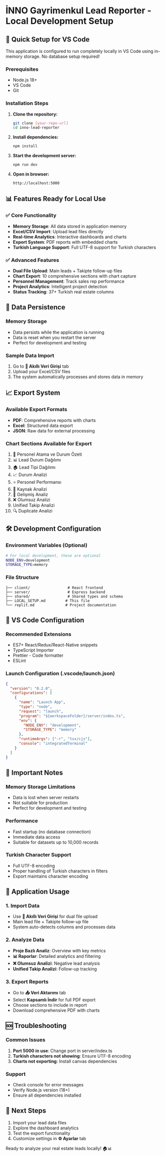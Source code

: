 # İNNO Gayrimenkul Lead Reporter - Local Development Setup

## 🚀 Quick Setup for VS Code

This application is configured to run completely locally in VS Code using in-memory storage. No database setup required!

### Prerequisites

- Node.js 18+
- VS Code
- Git

### Installation Steps

1. **Clone the repository:**

   ```bash
   git clone [your-repo-url]
   cd inno-lead-reporter
   ```

2. **Install dependencies:**

   ```bash
   npm install
   ```

3. **Start the development server:**

   ```bash
   npm run dev
   ```

4. **Open in browser:**
   ```
   http://localhost:5000
   ```

## 📊 Features Ready for Local Use

### ✅ Core Functionality

- **Memory Storage**: All data stored in application memory
- **Excel/CSV Import**: Upload lead files directly
- **Real-time Analytics**: Interactive dashboards and charts
- **Export System**: PDF reports with embedded charts
- **Turkish Language Support**: Full UTF-8 support for Turkish characters

### ✅ Advanced Features

- **Dual File Upload**: Main leads + Takipte follow-up files
- **Chart Export**: 10 comprehensive sections with chart capture
- **Personnel Management**: Track sales rep performance
- **Project Analytics**: Intelligent project detection
- **Status Tracking**: 37+ Turkish real estate columns

## 💾 Data Persistence

### Memory Storage

- Data persists while the application is running
- Data is reset when you restart the server
- Perfect for development and testing

### Sample Data Import

1. Go to **🧠 Akıllı Veri Girişi** tab
2. Upload your Excel/CSV files
3. The system automatically processes and stores data in memory

## 📈 Export System

### Available Export Formats

- **PDF**: Comprehensive reports with charts
- **Excel**: Structured data export
- **JSON**: Raw data for external processing

### Chart Sections Available for Export

1. 👥 Personel Atama ve Durum Özeti
2. 📊 Lead Durum Dağılımı
3. 🏠 Lead Tipi Dağılımı
4. 📈 Durum Analizi
5. ⭐ Personel Performansı
6. 🎯 Kaynak Analizi
7. 🧠 Gelişmiş Analiz
8. ❌ Olumsuz Analizi
9. Unified Takip Analizi
10. 🔍 Duplicate Analizi

## 🛠️ Development Configuration

### Environment Variables (Optional)

```bash
# For local development, these are optional
NODE_ENV=development
STORAGE_TYPE=memory
```

### File Structure

```
├── client/                 # React frontend
├── server/                 # Express backend
├── shared/                 # Shared types and schema
├── LOCAL_SETUP.md         # This file
└── replit.md              # Project documentation
```

## 🔧 VS Code Configuration

### Recommended Extensions

- ES7+ React/Redux/React-Native snippets
- TypeScript Importer
- Prettier - Code formatter
- ESLint

### Launch Configuration (.vscode/launch.json)

```json
{
  "version": "0.2.0",
  "configurations": [
    {
      "name": "Launch App",
      "type": "node",
      "request": "launch",
      "program": "${workspaceFolder}/server/index.ts",
      "env": {
        "NODE_ENV": "development",
        "STORAGE_TYPE": "memory"
      },
      "runtimeArgs": ["-r", "tsx/cjs"],
      "console": "integratedTerminal"
    }
  ]
}
```

## 🚨 Important Notes

### Memory Storage Limitations

- Data is lost when server restarts
- Not suitable for production
- Perfect for development and testing

### Performance

- Fast startup (no database connection)
- Immediate data access
- Suitable for datasets up to 10,000 records

### Turkish Character Support

- Full UTF-8 encoding
- Proper handling of Turkish characters in filters
- Export maintains character encoding

## 📱 Application Usage

### 1. Import Data

- Use **🧠 Akıllı Veri Girişi** for dual file upload
- Main lead file + Takipte follow-up file
- System auto-detects columns and processes data

### 2. Analyze Data

- **Proje Bazlı Analiz**: Overview with key metrics
- **📊 Raporlar**: Detailed analytics and filtering
- **❌ Olumsuz Analizi**: Negative lead analysis
- **Unified Takip Analizi**: Follow-up tracking

### 3. Export Reports

- Go to **📤 Veri Aktarımı** tab
- Select **Kapsamlı İndir** for full PDF export
- Choose sections to include in report
- Download comprehensive PDF with charts

## 🆘 Troubleshooting

### Common Issues

1. **Port 5000 in use**: Change port in server/index.ts
2. **Turkish characters not showing**: Ensure UTF-8 encoding
3. **Charts not exporting**: Install canvas dependencies

### Support

- Check console for error messages
- Verify Node.js version (18+)
- Ensure all dependencies installed

## 🎯 Next Steps

1. Import your lead data files
2. Explore the dashboard analytics
3. Test the export functionality
4. Customize settings in **⚙️ Ayarlar** tab

Ready to analyze your real estate leads locally! 🏠📊
